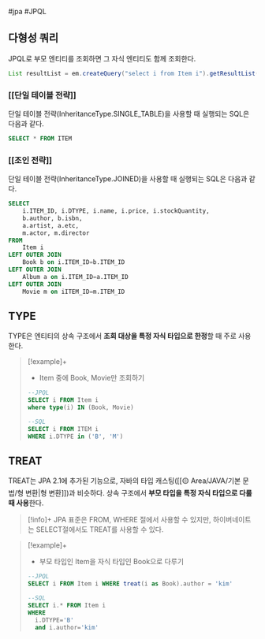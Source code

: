 #jpa #JPQL


## 다형성 쿼리
JPQL로 부모 엔티티를 조회하면 그 자식 엔티티도 함께 조회한다.

```java
List resultList = em.createQuery("select i from Item i").getResultList();
```

### [[단일 테이블 전략]]
단일 테이블 전략(InheritanceType.SINGLE_TABLE)을 사용할 때 실행되는 SQL은 다음과 같다.

```sql
SELECT * FROM ITEM
```

### [[조인 전략]]
단일 테이블 전략(InheritanceType.JOINED)을 사용할 때 실행되는 SQL은 다음과 같다.

```sql
SELECT
	i.ITEM_ID, i.DTYPE, i.name, i.price, i.stockQuantity,
	b.author, b.isbn,
	a.artist, a.etc,
	m.actor, m.director
FROM
	Item i
LEFT OUTER JOIN
	Book b on i.ITEM_ID=b.ITEM_ID
LEFT OUTER JOIN
	Album a on i.ITEM_ID=a.ITEM_ID
LEFT OUTER JOIN
	Movie m on iITEM_ID=m.ITEM_ID

```

## TYPE
TYPE은 엔티티의 상속 구조에서 **조회 대상을 특정 자식 타입으로 한정**할 때 주로 사용한다.

> [!example]+ 
> + Item 중에 Book, Movie만 조회하기
> ```sql
> --JPQL
> SELECT i FROM Item i
> where type(i) IN (Book, Movie)
> 
> --SQL
> SELECT i FROM ITEM i
> WHERE i.DTYPE in ('B', 'M')
> ```

## TREAT
TREAT는 JPA 2.1에 추가된 기능으로, 자바의 타입 캐스팅([[🟡 Area/JAVA/기본 문법/형 변환|형 변환]])과 비슷하다. 상속 구조에서 **부모 타입을 특정 자식 타입으로 다룰 때 사용**한다.

> [!info]+ 
> JPA 표준은 FROM, WHERE 절에서 사용할 수 있지만, 하이버네이트는 SELECT절에서도 TREAT를 사용할 수 있다.

> [!example]+ 
> + 부모 타입인 Item을 자식 타입인 Book으로 다루기
> ```sql
> --JPQL
> SELECT i FROM Item i WHERE treat(i as Book).author = 'kim'
> 
> --SQL
> SELECT i.* FROM Item i
> WHERE
> 	i.DTYPE='B'
> 	and i.author='kim'
> ```